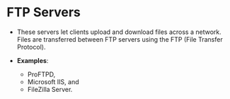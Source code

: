 # FTP Servers

* These servers let clients upload and download files across a network. Files are transferred between FTP servers using the FTP (File Transfer Protocol). 

* __Examples__: 
    - ProFTPD, 
    - Microsoft IIS, and 
    - FileZilla Server.